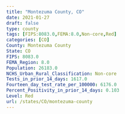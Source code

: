 ```yaml
---
title: "Montezuma County, CO"
date: 2021-01-27
draft: false
type: county
tags: [FIPS:8083.0,FEMA:8.0,Non-core,Red]
categories: [CO]
County: Montezuma County
State: CO
FIPS: 8083.0
FEMA_Region: 8.0
Population: 26183.0
NCHS_Urban_Rural_Classification: Non-core
Tests_in_prior_14_days: 1617.0
Fourteen_day_test_rate_per_100000: 6176.0
Percent_Positivity_in_prior_14_days: 0.103
Level: Red
url: /states/CO/montezuma-county
---
```



